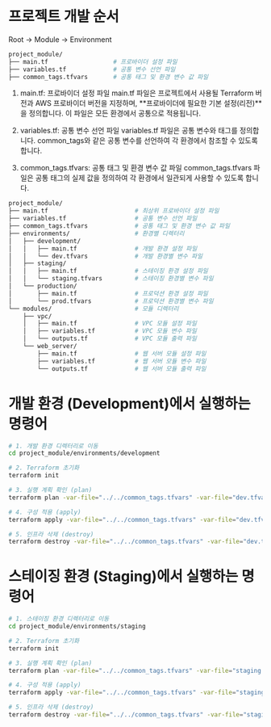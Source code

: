 # 프로젝트 개발 순서
Root -> Module -> Environment

```bash
project_module/
├── main.tf                  # 프로바이더 설정 파일
├── variables.tf             # 공통 변수 선언 파일
├── common_tags.tfvars       # 공통 태그 및 환경 변수 값 파일
```

1. main.tf: 프로바이더 설정 파일
main.tf 파일은 프로젝트에서 사용될 Terraform 버전과 AWS 프로바이더 버전을 지정하며, **프로바이더에 필요한 기본 설정(리전)**을 정의합니다. 이 파일은 모든 환경에서 공통으로 적용됩니다.

2. variables.tf: 공통 변수 선언 파일
variables.tf 파일은 공통 변수와 태그를 정의합니다. common_tags와 같은 공통 변수를 선언하여 각 환경에서 참조할 수 있도록 합니다.

3. common_tags.tfvars: 공통 태그 및 환경 변수 값 파일
common_tags.tfvars 파일은 공통 태그의 실제 값을 정의하여 각 환경에서 일관되게 사용할 수 있도록 합니다.


```bash
project_module/
├── main.tf                        # 최상위 프로바이더 설정 파일
├── variables.tf                   # 공통 변수 선언 파일
├── common_tags.tfvars             # 공통 태그 및 환경 변수 값 파일
├── environments/                  # 환경별 디렉터리
│   ├── development/
│   │   ├── main.tf                # 개발 환경 설정 파일
│   │   └── dev.tfvars             # 개발 환경별 변수 파일
│   ├── staging/
│   │   ├── main.tf                # 스테이징 환경 설정 파일
│   │   └── staging.tfvars         # 스테이징 환경별 변수 파일
│   └── production/
│       ├── main.tf                # 프로덕션 환경 설정 파일
│       └── prod.tfvars            # 프로덕션 환경별 변수 파일
└── modules/                       # 모듈 디렉터리
    ├── vpc/
    │   ├── main.tf                # VPC 모듈 설정 파일
    │   ├── variables.tf           # VPC 모듈 변수 파일
    │   └── outputs.tf             # VPC 모듈 출력 파일
    └── web_server/
        ├── main.tf                # 웹 서버 모듈 설정 파일
        ├── variables.tf           # 웹 서버 모듈 변수 파일
        └── outputs.tf             # 웹 서버 모듈 출력 파일
```

# 개발 환경 (Development)에서 실행하는 명령어

```bash
# 1. 개발 환경 디렉터리로 이동
cd project_module/environments/development

# 2. Terraform 초기화
terraform init

# 3. 실행 계획 확인 (plan)
terraform plan -var-file="../../common_tags.tfvars" -var-file="dev.tfvars"

# 4. 구성 적용 (apply)
terraform apply -var-file="../../common_tags.tfvars" -var-file="dev.tfvars" --auto-approve

# 5. 인프라 삭제 (destroy)
terraform destroy -var-file="../../common_tags.tfvars" -var-file="dev.tfvars" --auto-approve
```


# 스테이징 환경 (Staging)에서 실행하는 명령어

```bash
# 1. 스테이징 환경 디렉터리로 이동
cd project_module/environments/staging

# 2. Terraform 초기화
terraform init

# 3. 실행 계획 확인 (plan)
terraform plan -var-file="../../common_tags.tfvars" -var-file="staging.tfvars"

# 4. 구성 적용 (apply)
terraform apply -var-file="../../common_tags.tfvars" -var-file="staging.tfvars" --auto-approve

# 5. 인프라 삭제 (destroy)
terraform destroy -var-file="../../common_tags.tfvars" -var-file="staging.tfvars" --auto-approve
```
